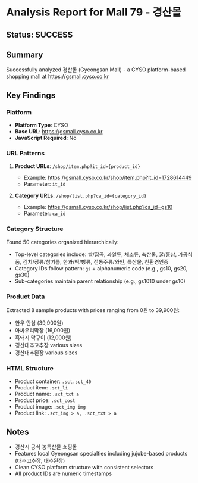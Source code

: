 # Analysis Report for Mall 79 - 경산몰

## Status: SUCCESS

## Summary
Successfully analyzed 경산몰 (Gyeongsan Mall) - a CYSO platform-based shopping mall at https://gsmall.cyso.co.kr

## Key Findings

### Platform
- **Platform Type**: CYSO
- **Base URL**: https://gsmall.cyso.co.kr
- **JavaScript Required**: No

### URL Patterns
1. **Product URLs**: `/shop/item.php?it_id={product_id}`
   - Example: https://gsmall.cyso.co.kr/shop/item.php?it_id=1728614449
   - Parameter: `it_id`

2. **Category URLs**: `/shop/list.php?ca_id={category_id}`
   - Example: https://gsmall.cyso.co.kr/shop/list.php?ca_id=gs10
   - Parameter: `ca_id`

### Category Structure
Found 50 categories organized hierarchically:
- Top-level categories include: 쌀/잡곡, 과일류, 채소류, 축산물, 꿀/홍삼, 가공식품, 김치/장류/참기름, 한과/떡/빵류, 전통주류/와인, 특산물, 친환경인증
- Category IDs follow pattern: `gs` + alphanumeric code (e.g., gs10, gs20, gs30)
- Sub-categories maintain parent relationship (e.g., gs1010 under gs10)

### Product Data
Extracted 8 sample products with prices ranging from 0원 to 39,900원:
- 한우 안심 (39,900원)
- 아싸우리막창 (16,000원)
- 흑돼지 막구이 (12,000원)
- 경산대추고추장 various sizes
- 경산대추된장 various sizes

### HTML Structure
- Product container: `.sct.sct_40`
- Product item: `.sct_li`
- Product name: `.sct_txt a`
- Product price: `.sct_cost`
- Product image: `.sct_img img`
- Product link: `.sct_img > a, .sct_txt > a`

## Notes
- 경산시 공식 농특산물 쇼핑몰
- Features local Gyeongsan specialties including jujube-based products (대추고추장, 대추된장)
- Clean CYSO platform structure with consistent selectors
- All product IDs are numeric timestamps